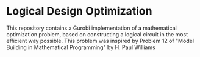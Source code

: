 # Logical Design Optimization

This repository contains a Gurobi implementation of a mathematical optimization problem, based on constructing a logical circuit in the most efficient way possible. This problem was inspired by Problem 12 of "Model Building in Mathematical Programming" by H. Paul Williams
